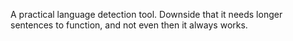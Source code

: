 A practical language detection tool.
Downside that it needs longer sentences to function, and not even then it always works.